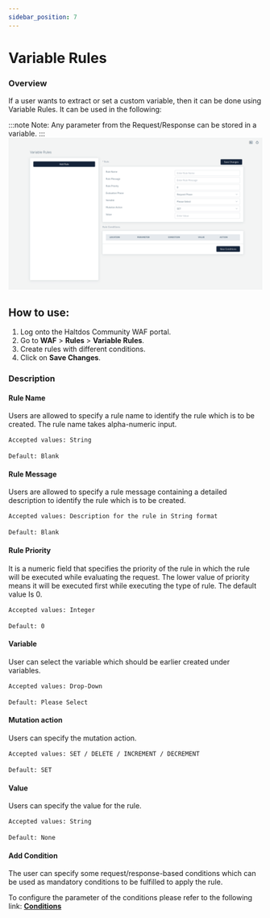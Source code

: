 ```yaml
---
sidebar_position: 7
---
```


# Variable Rules

### Overview
If a user wants to extract or set a custom variable, then it can be done using Variable Rules. It can be used in the following:  

:::note
Note: Any parameter from the Request/Response can be stored in a variable.
:::
![Variable Rule](/img/ce-waf/docs/variable_rule.png)

## How to use:
1. Log onto the Haltdos Community WAF portal.
2. Go to **WAF** > **Rules** > **Variable Rules**.
3. Create rules with different conditions.  
4. Click on **Save Changes**.  

### Description

#### Rule Name
Users are allowed to specify a rule name to identify the rule which is to be created. The rule name takes alpha-numeric input.

    Accepted values: String

    Default: Blank  

#### Rule Message 
Users are allowed to specify a rule message containing a detailed description to identify the rule which is to be created.

    Accepted values: Description for the rule in String format

    Default: Blank  

#### Rule Priority
It is a numeric field that specifies the priority of the rule in which the rule will be executed while evaluating the request. The lower value of priority means it will be executed first while executing the type of rule. The default value Is 0.

    Accepted values: Integer 

    Default: 0  

#### Variable
User can select the variable which should be earlier created under variables.

    Accepted values: Drop-Down 

    Default: Please Select 

#### Mutation action
Users can specify the mutation action.

    Accepted values: SET / DELETE / INCREMENT / DECREMENT

    Default: SET          

#### Value
Users can specify the value for the rule.

    Accepted values: String 

    Default: None  

#### Add Condition

The user can specify some request/response-based conditions which can be used as mandatory conditions to be fulfilled to apply the rule.

To configure the parameter of the conditions please refer to the following link: [**Conditions**](/community/docs/waf/rules/conditions)



